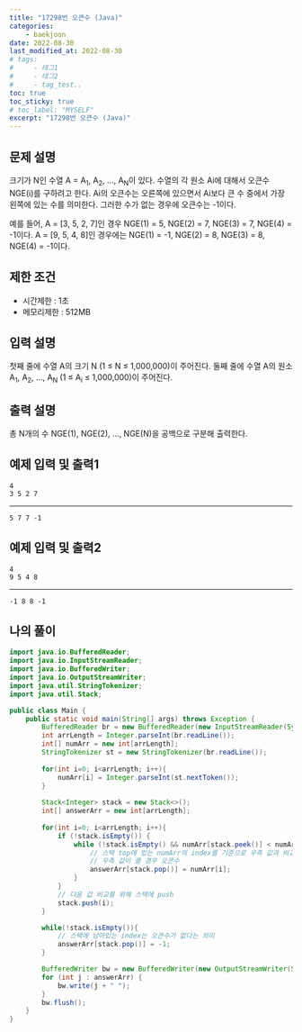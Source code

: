 ```yaml
---
title: "17298번 오큰수 (Java)"
categories: 
    - baekjoon
date: 2022-08-30
last_modified_at: 2022-08-30
# tags:
#     - 태그1
#     - 태그2
#     - tag_test..
toc: true
toc_sticky: true
# toc_label: "MYSELF"
excerpt: "17298번 오큰수 (Java)"
---
```

## 문제 설명

크기가 N인 수열 A = A<sub>1</sub>, A<sub>2</sub>, ..., A<sub>N</sub>이 있다. 수열의 각 원소 Ai에 대해서 오큰수 NGE(i)를 구하려고 한다. Ai의 오큰수는 오른쪽에 있으면서 Ai보다 큰 수 중에서 가장 왼쪽에 있는 수를 의미한다. 그러한 수가 없는 경우에 오큰수는 -1이다.

예를 들어, A = [3, 5, 2, 7]인 경우 NGE(1) = 5, NGE(2) = 7, NGE(3) = 7, NGE(4) = -1이다. A = [9, 5, 4, 8]인 경우에는 NGE(1) = -1, NGE(2) = 8, NGE(3) = 8, NGE(4) = -1이다.

## 제한 조건

- 시간제한 : 1초
- 메모리제한 : 512MB

## 입력 설명

첫째 줄에 수열 A의 크기 N (1 ≤ N ≤ 1,000,000)이 주어진다. 둘째 줄에 수열 A의 원소 A<sub>1</sub>, A<sub>2</sub>, ..., A<sub>N</sub> (1 ≤ A<sub>i</sub> ≤ 1,000,000)이 주어진다.

## 출력 설명

총 N개의 수 NGE(1), NGE(2), ..., NGE(N)을 공백으로 구분해 출력한다.

## 예제 입력 및 출력1

    4
    3 5 2 7
<hr>

    5 7 7 -1

## 예제 입력 및 출력2

    4
    9 5 4 8
<hr>

    -1 8 8 -1

## 나의 풀이

```java
import java.io.BufferedReader;
import java.io.InputStreamReader;
import java.io.BufferedWriter;
import java.io.OutputStreamWriter;
import java.util.StringTokenizer;
import java.util.Stack;

public class Main {
    public static void main(String[] args) throws Exception {
        BufferedReader br = new BufferedReader(new InputStreamReader(System.in));
        int arrLength = Integer.parseInt(br.readLine());
        int[] numArr = new int[arrLength];
        StringTokenizer st = new StringTokenizer(br.readLine());
        
        for(int i=0; i<arrLength; i++){
            numArr[i] = Integer.parseInt(st.nextToken());
        }
        
        Stack<Integer> stack = new Stack<>();
        int[] answerArr = new int[arrLength];
        
        for(int i=0; i<arrLength; i++){
            if (!stack.isEmpty()) {
                while (!stack.isEmpty() && numArr[stack.peek()] < numArr[i]) {
                    // 스택 top에 있는 numArr의 index를 기준으로 우측 값과 비교
                    // 우측 값이 클 경우 오큰수
                    answerArr[stack.pop()] = numArr[i];
                }
            }
            // 다음 값 비교를 위해 스택에 push
            stack.push(i);
        }

        while(!stack.isEmpty()){
            // 스택에 남아있는 index는 오큰수가 없다는 의미
            answerArr[stack.pop()] = -1;
        }

        BufferedWriter bw = new BufferedWriter(new OutputStreamWriter(System.out));
        for (int j : answerArr) {
            bw.write(j + " ");
        }
        bw.flush();
    }
}
```
